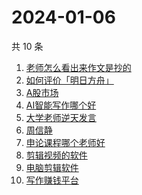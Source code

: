 # 2024-01-06

共 10 条

<!-- BEGIN -->
<!-- 最后更新时间 Sat Jan 06 2024 01:08:39 GMT+0800 (China Standard Time) -->

1. [老师怎么看出来作文是抄的](https://www.zhihu.com/search?q=老师怎么看出来作文是抄的)
1. [如何评价「明日方舟」](https://www.zhihu.com/search?q=如何评价「明日方舟」)
1. [A股市场](https://www.zhihu.com/search?q=A股市场)
1. [AI智能写作哪个好](https://www.zhihu.com/search?q=AI智能写作哪个好)
1. [大学老师逆天发言](https://www.zhihu.com/search?q=大学老师逆天发言)
1. [周信静](https://www.zhihu.com/search?q=周信静)
1. [申论课程哪个老师好](https://www.zhihu.com/search?q=申论课程哪个老师好)
1. [剪辑视频的软件](https://www.zhihu.com/search?q=剪辑视频的软件)
1. [电脑剪辑软件](https://www.zhihu.com/search?q=电脑剪辑软件)
1. [写作赚钱平台](https://www.zhihu.com/search?q=写作赚钱平台)

<!-- END -->
